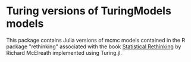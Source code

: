 # Turing versions of TuringModels models

This package contains Julia versions of  mcmc models contained in the R package "rethinking" associated with the book [Statistical Rethinking](https://xcelab.net/rm/statistical-rethinking/) by Richard McElreath implemented using Turing.jl.

